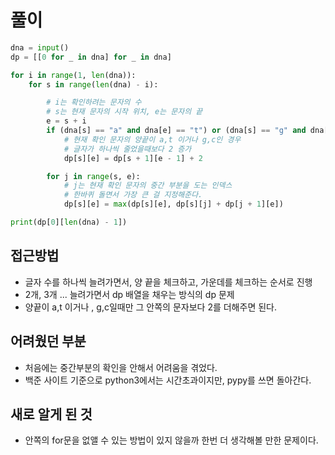 # 풀이

```python
dna = input()
dp = [[0 for _ in dna] for _ in dna]

for i in range(1, len(dna)):
    for s in range(len(dna) - i):

        # i는 확인하려는 문자의 수
        # s는 현재 문자의 시작 위치, e는 문자의 끝
        e = s + i
        if (dna[s] == "a" and dna[e] == "t") or (dna[s] == "g" and dna[e] == "c"):
            # 현재 확인 문자의 양끝이 a,t 이거나 g,c인 경우
            # 글자가 하나씩 줄었을때보다 2 증가
            dp[s][e] = dp[s + 1][e - 1] + 2

        for j in range(s, e):
            # j는 현재 확인 문자의 중간 부분을 도는 인덱스
            # 한바퀴 돌면서 가장 큰 걸 지정해준다.
            dp[s][e] = max(dp[s][e], dp[s][j] + dp[j + 1][e])

print(dp[0][len(dna) - 1])
```

## 접근방법

- 글자 수를 하나씩 늘려가면서, 양 끝을 체크하고, 가운데를 체크하는 순서로 진행
- 2개, 3개 ... 늘려가면서 dp 배열을 채우는 방식의 dp 문제
- 양끝이 a,t 이거나 , g,c일때만 그 안쪽의 문자보다 2를 더해주면 된다.

## 어려웠던 부분

- 처음에는 중간부분의 확인을 안해서 어려움을 겪었다.
- 백준 사이트 기준으로 python3에서는 시간초과이지만, pypy를 쓰면 돌아간다.

## 새로 알게 된 것

- 안쪽의 for문을 없앨 수 있는 방법이 있지 않을까 한번 더 생각해볼 만한 문제이다.
